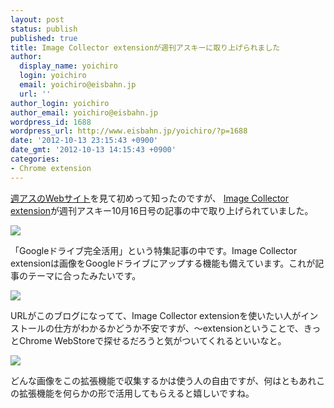 ```yaml
---
layout: post
status: publish
published: true
title: Image Collector extensionが週刊アスキーに取り上げられました
author:
  display_name: yoichiro
  login: yoichiro
  email: yoichiro@eisbahn.jp
  url: ''
author_login: yoichiro
author_email: yoichiro@eisbahn.jp
wordpress_id: 1688
wordpress_url: http://www.eisbahn.jp/yoichiro/?p=1688
date: '2012-10-13 23:15:43 +0900'
date_gmt: '2012-10-13 14:15:43 +0900'
categories:
- Chrome extension
---
```


[週アスのWebサイト](http://weekly.ascii.jp/elem/000/000/110/110233/)を見て初めって知ったのですが、
[Image Collector extension](https://chrome.google.com/webstore/detail/image-collector-extension/fhffefhdkeibnkdldinbncimlojchnie)が週刊アスキー10月16日号の記事の中で取り上げられていました。

![](http://www.eisbahn.jp/yoichiro/images/2012/10/ascii1.jpg)

「Googleドライブ完全活用」という特集記事の中です。Image Collector extensionは画像をGoogleドライブにアップする機能も備えています。これが記事のテーマに合ったみたいです。

![](http://www.eisbahn.jp/yoichiro/images/2012/10/ascii2.jpg)

URLがこのブログになってて、Image Collector extensionを使いたい人がインストールの仕方がわかるかどうか不安ですが、〜extensionということで、きっとChrome WebStoreで探せるだろうと気がついてくれるといいなと。

![](http://www.eisbahn.jp/yoichiro/images/2012/10/ascii3.jpg)

どんな画像をこの拡張機能で収集するかは使う人の自由ですが、何はともあれこの拡張機能を何らかの形で活用してもらえると嬉しいですね。
